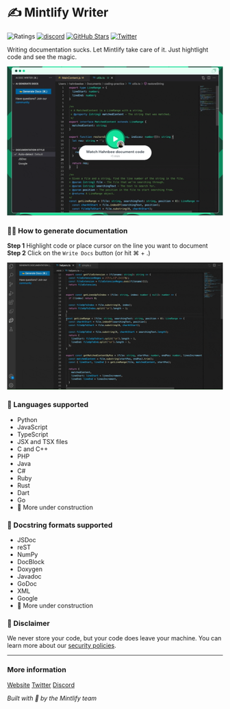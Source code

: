 # ✍️ Mintlify Writer

![Ratings](https://img.shields.io/visual-studio-marketplace/r/mintlify.document) [![discord](https://img.shields.io/discord/911693009253466123?logo=Discord&logoColor=white)](https://discord.gg/6W7GuYuxra) [![GitHub Stars](https://img.shields.io/github/stars/mintlify/vscode-docs?style=social)](https://github.com/mintlify/vscode-docs) [![Twitter](https://img.shields.io/twitter/follow/mintlify?style=social)](https://twitter.com/mintlify)

Writing documentation sucks. Let Mintlify take care of it. Just hightlight code and see the magic.

[![Demo](vscode/assets/demo-docs.gif)](https://www.loom.com/embed/3dbfcd7e0e1b47519d957746e05bf0f4)

### 👩‍💻 How to generate documentation

**Step 1** Highlight code or place cursor on the line you want to document
**Step 2** Click on the `Write Docs` button (or hit ⌘ + .)

<img src="vscode/assets/demo.gif" width="520px" />

### 📝 Languages supported

- Python
- JavaScript
- TypeScript
- JSX and TSX files
- C and C++
- PHP
- Java
- C#
- Ruby
- Rust
- Dart
- Go
- 🚧 More under construction

### 📑 Docstring formats supported

- JSDoc
- reST
- NumPy
- DocBlock
- Doxygen
- Javadoc
- GoDoc
- XML
- Google
- 🚧 More under construction

### 🚨 Disclaimer

We never store your code, but your code does leave your machine. You can learn more about our [security policies](https://www.mintlify.com/security).

---

### More information

[Website](https://mintlify.com/)
[Twitter](https://twitter.com/mintlify)
[Discord](https://discord.gg/6W7GuYuxra)

_Built with 💚 by the Mintlify team_

